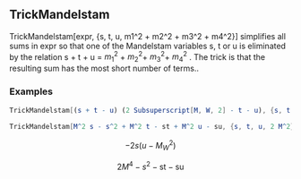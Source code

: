 ##  TrickMandelstam 

TrickMandelstam[expr, {s, t, u, m1^2 + m2^2 + m3^2 + m4^2}] simplifies all sums in expr so that one of the Mandelstam variables s, t or u is eliminated by the relation s + t + u = $m_1^2$ + $m_2^2$+ $m_3^2$+ $m_4^2$ . The trick is that the resulting sum has the most short number of terms..

###  Examples 

```mathematica
TrickMandelstam[(s + t - u) (2 Subsuperscript[M, W, 2] - t - u), {s, t, u, 2 Subsuperscript[M, W, 2]}] // Factor2 
 
TrickMandelstam[M^2 s - s^2 + M^2 t - st + M^2 u - su, {s, t, u, 2 M^2}]
```

$$-2 s (u-M_W^2)$$

$$2 M^4-s^2-\text{st}-\text{su}$$